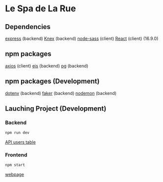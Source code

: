 # Le Spa de La Rue

## Dependencies

[express](https://expressjs.com/) (backend)
[Knex](http://knexjs.org/) (backend)
[node-sass](https://github.com/sass/node-sass) (client)
[React](https://reactjs.org/docs/getting-started.html) (client) (16.9.0)

## npm packages

[axios](https://www.npmjs.com/package/axios) (client)
[ejs](https://www.npmjs.com/package/ejs) (backend)
[pg](https://www.npmjs.com/package/pg) (backend)

## npm packages (Development)

[dotenv](https://www.npmjs.com/package/dotenv) (backend)
[faker](https://www.npmjs.com/package/faker) (backend)
[nodemon](https://www.npmjs.com/package/nodemon) (backend)

## Lauching Project (Development)

### Backend

```javascript
npm run dev
```

[API users table](http://localhost:3001/api/users)

### Frontend

```javascript
npm start
```

[webpage](http://localhost:3000)
